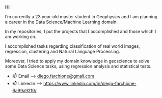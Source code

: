 Hi! 

I’m currently a 23 year-old master student in Geophysics and I am planning a career in the Data Science/Machine Learning domain.

In my repositories, I put the projects that I accomplished and those which I am working on.

I accomplished tasks regarding classification of real world images, regression, clustering and Natural Language Processing.

Moreover, I tried to apply my domain knowledge in geoscience to solve some Data Science tasks, using regression analysis and statistical tests. 



- 📫 Email --> diego.farchione@gmail.com
- 📫 Linkedin --> https://www.linkedin.com/in/diego-farchione-6a99a9210/

<!---
Iron486/Iron486 is a ✨ special ✨ repository because its `README.md` (this file) appears on your GitHub profile.
You can click the Preview link to take a look at your changes.
--->
